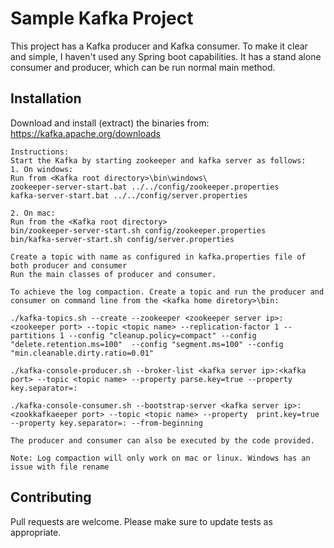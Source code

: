 # Sample Kafka Project

This project has a Kafka producer and Kafka consumer. To make it clear and simple, I haven't used any Spring boot capabilities.
It has a stand alone consumer and producer, which can be run normal main method.

## Installation

Download and install (extract) the binaries from:
https://kafka.apache.org/downloads
```
Instructions:
Start the Kafka by starting zookeeper and kafka server as follows:
1. On windows:
Run from <Kafka root directory>\bin\windows\
zookeeper-server-start.bat ../../config/zookeeper.properties
kafka-server-start.bat ../../config/server.properties

2. On mac:
Run from the <Kafka root directory>
bin/zookeeper-server-start.sh config/zookeeper.properties
bin/kafka-server-start.sh config/server.properties

Create a topic with name as configured in kafka.properties file of both producer and consumer
Run the main classes of producer and consumer.

To achieve the log compaction. Create a topic and run the producer and consumer on command line from the <kafka home diretory>\bin:

./kafka-topics.sh --create --zookeeper <zookeeper server ip>:<zookeeper port> --topic <topic name> --replication-factor 1 --partitions 1 --config "cleanup.policy=compact" --config "delete.retention.ms=100"  --config "segment.ms=100" --config "min.cleanable.dirty.ratio=0.01"

./kafka-console-producer.sh --broker-list <kafka server ip>:<kafka port> --topic <topic name> --property parse.key=true --property key.separator=:

./kafka-console-consumer.sh --bootstrap-server <kafka server ip>:<zookkafkaeeper port> --topic <topic name> --property  print.key=true --property key.separator=: --from-beginning

The producer and consumer can also be executed by the code provided.

Note: Log compaction will only work on mac or linux. Windows has an issue with file rename
```

## Contributing
Pull requests are welcome.
Please make sure to update tests as appropriate.

